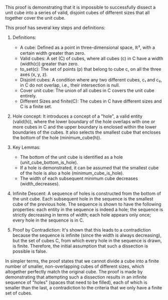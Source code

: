 This proof is demonstrating that it is impossible to successfully dissect a unit cube into a series of valid, disjoint cubes of different sizes that all together cover the unit cube. 

This proof has several key steps and definitions:

1. Definitions:
   - A cube: Defined as a point in three-dimensional space, ℝ³, with a certain width greater than zero.
   - Valid cubes: A set (C) of cubes, where all cubes (c) in C have a width (width(c)) greater than zero.
   - to_set(c): The set of points (p) that belong to cube c, on all the three axes (x, y, z).
   - Disjoint cubes: A condition where any two different cubes, c₁ and c₂, in C do not overlap, i.e., their intersection is null.
   - Cover unit cube: The union of all cubes in C covers the unit cube entirely.
   - Different Sizes and finite(C): The cubes in C have different sizes and C is a finite set.

2. Hole concept: It introduces a concept of a "hole", a valid entity (valid(h)), where the lower boundary of the hole overlaps with one or more cubes in C and the upper boundary is enclosed within the lower boundaries of the cubes. It also selects the smallest cube that encloses the bottom of the hole (minimum_cube(h)).

3. Key Lemmas:
   - The bottom of the unit cube is identified as a hole (unit_cube_bottom_is_hole).
   - If a hole is demonstrated, it can be assumed that the smallest cube of the hole is also a hole (minimum_cube_is_hole).
   - The width of each subsequent minimum cube decreases (width_decreases).

4. Infinite Descent: A sequence of holes is constructed from the bottom of the unit cube. Each subsequent hole in the sequence is the smallest cube of the previous hole. The sequence is shown to have the following properties: each entity in the sequence is indeed a hole; the sequence is strictly decreasing in terms of width; each hole appears only once; every hole in the sequence is in C. 

5. Proof by Contradiction: It's shown that this leads to a contradiction because the sequence is infinite (since the width is always decreasing), but the set of cubes C, from which every hole in the sequence is drawn, is finite. Therefore, the initial assumption that such a dissection is possible is false. 

In simpler terms, the proof states that we cannot divide a cube into a finite number of smaller, non-overlapping cubes of different sizes, which altogether perfectly match the original cube. The proof is made by demonstrating that attempting such a dissection results in an infinite sequence of "holes" (spaces that need to be filled), each of which is smaller than the last, a contradiction to the criteria that we only have a finite set of cubes.